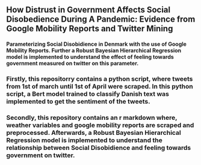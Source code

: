 ## How Distrust in Government Affects Social Disobedience During A Pandemic: Evidence from Google Mobility Reports and Twitter Mining

#### Parameterizing Social Disobidience in Denmark with the use of Google Mobility Reports. Further a Robust Bayesian Hierarchical Regression model is implemented to understand the effect of feeling towards government measured on twitter on this parameter.

### Firstly, this repositorry contains a python script, where tweets from 1st of march until 1st of April were scraped. In this python script, a Bert model trained to classify Danish text was implemented to get the sentiment of the tweets.

### Secondly, this repository contains an r markdown where, weather variables and google mobility reports are scraped and preprocessed. Afterwards, a Robust Bayesian Hierarchical Regression model is implemented to understand the relationship between Social Disobidience and feeling towards government on twitter.
